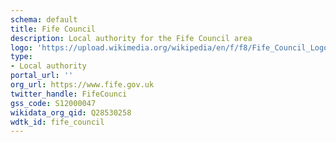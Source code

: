 ```yaml
---
schema: default
title: Fife Council
description: Local authority for the Fife Council area 
logo: 'https://upload.wikimedia.org/wikipedia/en/f/f8/Fife_Council_Logo.png'
type:
- Local authority
portal_url: ''
org_url: https://www.fife.gov.uk
twitter_handle: FifeCounci
gss_code: S12000047
wikidata_org_qid: Q28530258
wdtk_id: fife_council
---
```

